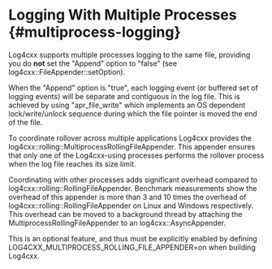 Logging With Multiple Processes {#multiprocess-logging}
===
<!--
 Note: License header cannot be first, as doxygen does not generate
 cleanly if it before the '==='
-->
<!--
 Licensed to the Apache Software Foundation (ASF) under one or more
 contributor license agreements.  See the NOTICE file distributed with
 this work for additional information regarding copyright ownership.
 The ASF licenses this file to You under the Apache License, Version 2.0
 (the "License"); you may not use this file except in compliance with
 the License.  You may obtain a copy of the License at

	http://www.apache.org/licenses/LICENSE-2.0

 Unless required by applicable law or agreed to in writing, software
 distributed under the License is distributed on an "AS IS" BASIS,
 WITHOUT WARRANTIES OR CONDITIONS OF ANY KIND, either express or implied.
 See the License for the specific language governing permissions and
 limitations under the License.
-->

Log4cxx supports multiple processes logging to the same file,
providing you do <b>not</b> set the "Append" option
to "false" (see log4cxx::FileAppender::setOption).

When the "Append" option is "true",
each logging event (or buffered set of logging events)
will be separate and contiguous in the log file.
This is achieved by using "apr_file_write" which
implements an OS dependent lock/write/unlock sequence
during which the file pointer is moved the end of the file.

To coordinate rollover across multiple applications
Log4cxx provides the log4cxx::rolling::MultiprocessRollingFileAppender.
This appender ensures that only one of the Log4cxx-using processes
performs the rollover process when the log file
reaches its size limit.

Coordinating with other processes adds significant overhead compared to log4cxx::rolling::RollingFileAppender.
Benchmark measurements show the overhead of this appender is more than 3 and 10 times
the overhead of log4cxx::rolling::RollingFileAppender on Linux and Windows respectively.
This overhead can be moved to a background thread by attaching the MultiprocessRollingFileAppender
to an log4cxx::AsyncAppender.

This is an optional feature, and thus must be explicitly enabled
by defining LOG4CXX_MULTIPROCESS_ROLLING_FILE_APPENDER=on when building Log4cxx.

